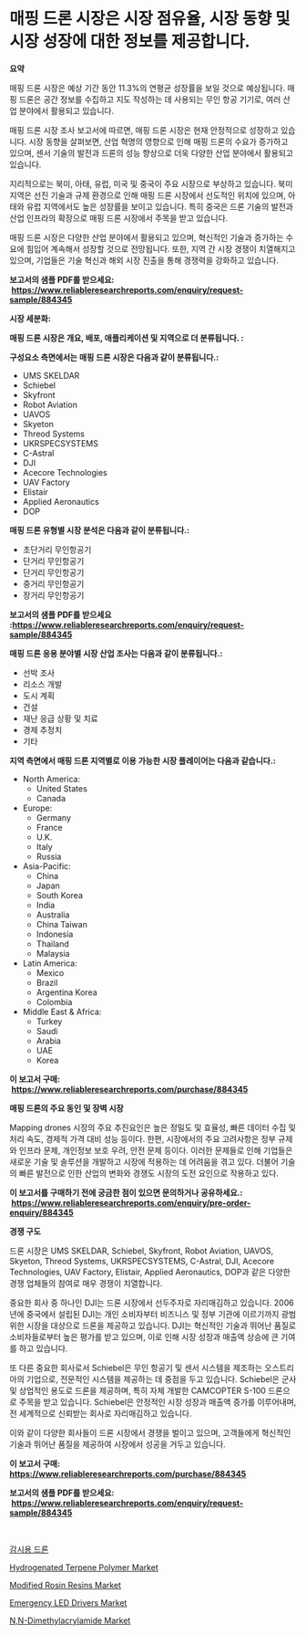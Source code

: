 <p><h1>매핑 드론 시장은 시장 점유율, 시장 동향 및 시장 성장에 대한 정보를 제공합니다.</h1></p><p><strong>요약</strong></p>
<p><p>매핑 드론 시장은 예상 기간 동안 11.3%의 연평균 성장률을 보일 것으로 예상됩니다. 매핑 드론은 공간 정보를 수집하고 지도 작성하는 데 사용되는 무인 항공 기기로, 여러 산업 분야에서 활용되고 있습니다.</p><p>매핑 드론 시장 조사 보고서에 따르면, 매핑 드론 시장은 현재 안정적으로 성장하고 있습니다. 시장 동향을 살펴보면, 산업 혁명의 영향으로 인해 매핑 드론의 수요가 증가하고 있으며, 센서 기술의 발전과 드론의 성능 향상으로 더욱 다양한 산업 분야에서 활용되고 있습니다.</p><p>지리적으로는 북미, 아태, 유럽, 미국 및 중국이 주요 시장으로 부상하고 있습니다. 북미 지역은 선진 기술과 규제 환경으로 인해 매핑 드론 시장에서 선도적인 위치에 있으며, 아태와 유럽 지역에서도 높은 성장률을 보이고 있습니다. 특히 중국은 드론 기술의 발전과 산업 인프라의 확장으로 매핑 드론 시장에서 주목을 받고 있습니다.</p><p>매핑 드론 시장은 다양한 산업 분야에서 활용되고 있으며, 혁신적인 기술과 증가하는 수요에 힘입어 계속해서 성장할 것으로 전망됩니다. 또한, 지역 간 시장 경쟁이 치열해지고 있으며, 기업들은 기술 혁신과 해외 시장 진출을 통해 경쟁력을 강화하고 있습니다.</p></p>
<p><strong>보고서의 샘플 PDF를 받으세요: &nbsp;<a href="https://www.reliableresearchreports.com/enquiry/request-sample/884345">https://www.reliableresearchreports.com/enquiry/request-sample/884345</a></strong></p>
<p><strong>시장 세분화:</strong></p>
<p><strong> 매핑 드론 시장은 개요, 배포, 애플리케이션 및 지역으로 더 분류됩니다. :</strong></p>
<p><strong>구성요소 측면에서는 매핑 드론 시장은 다음과 같이 분류됩니다.:</strong></p>
<p><ul><li>UMS SKELDAR</li><li>Schiebel</li><li>Skyfront</li><li>Robot Aviation</li><li>UAVOS</li><li>Skyeton</li><li>Threod Systems</li><li>UKRSPECSYSTEMS</li><li>C-Astral</li><li>DJI</li><li>Acecore Technologies</li><li>UAV Factory</li><li>Elistair</li><li>Applied Aeronautics</li><li>DOP</li></ul></p>
<p><strong> 매핑 드론 유형별 시장 분석은 다음과 같이 분류됩니다.:</strong></p>
<p><ul><li>초단거리 무인항공기</li><li>단거리 무인항공기</li><li>단거리 무인항공기</li><li>중거리 무인항공기</li><li>장거리 무인항공기</li></ul></p>
<p><strong>보고서의 샘플 PDF를 받으세요 :<a href="https://www.reliableresearchreports.com/enquiry/request-sample/884345">https://www.reliableresearchreports.com/enquiry/request-sample/884345</a></strong></p>
<p><strong> 매핑 드론 응용 분야별 시장 산업 조사는 다음과 같이 분류됩니다.:</strong></p>
<p><ul><li>선박 조사</li><li>리소스 개발</li><li>도시 계획</li><li>건설</li><li>재난 응급 상황 및 치료</li><li>경제 추정치</li><li>기타</li></ul></p>
<p><strong>지역 측면에서 매핑 드론 지역별로 이용 가능한 시장 플레이어는 다음과 같습니다.:</strong></p>
<p><ul>
    <li>
        North America:
        <ul>
            <li>United States</li>
            <li>Canada</li>
        </ul>
    </li>
    <li>
        Europe:
        <ul>
            <li>Germany</li>
            <li>France</li>
            <li>U.K.</li>
            <li>Italy</li>
            <li>Russia</li>
        </ul>
    </li>
    <li>
        Asia-Pacific:
        <ul>
            <li>China</li>
            <li>Japan</li>
            <li>South Korea</li>
            <li>India</li>
            <li>Australia</li>
            <li>China Taiwan</li>
            <li>Indonesia</li>
            <li>Thailand</li>
            <li>Malaysia</li>
        </ul>
    </li>
    <li>
        Latin America:
        <ul>
            <li>Mexico</li>
            <li>Brazil</li>
            <li>Argentina Korea</li>
            <li>Colombia</li>
        </ul>
    </li>
    <li>
        Middle East & Africa:
        <ul>
            <li>Turkey</li>
            <li>Saudi</li>
            <li>Arabia</li>
            <li>UAE</li>
            <li>Korea</li>
        </ul>
    </li>
    </ul></p>
<p><strong>이 보고서 구매: &nbsp;<a href="https://www.reliableresearchreports.com/purchase/884345">https://www.reliableresearchreports.com/purchase/884345</a></strong></p>
<p><strong>매핑 드론의 주요 동인 및 장벽 시장</strong></p>
<p><p>Mapping drones 시장의 주요 추진요인은 높은 정밀도 및 효율성, 빠른 데이터 수집 및 처리 속도, 경제적 가격 대비 성능 등이다. 한편, 시장에서의 주요 고려사항은 정부 규제와 인프라 문제, 개인정보 보호 우려, 안전 문제 등이다. 이러한 문제들로 인해 기업들은 새로운 기술 및 솔루션을 개발하고 시장에 적용하는 데 어려움을 겪고 있다. 더불어 기술의 빠른 발전으로 인한 산업의 변화와 경쟁도 시장의 도전 요인으로 작용하고 있다.</p></p>
<p><strong>이 보고서를 구매하기 전에 궁금한 점이 있으면 문의하거나 공유하세요.: &nbsp;<a href="https://www.reliableresearchreports.com/enquiry/pre-order-enquiry/884345">https://www.reliableresearchreports.com/enquiry/pre-order-enquiry/884345</a></strong></p>
<p><strong>경쟁 구도</strong></p>
<p><p>드론 시장은 UMS SKELDAR, Schiebel, Skyfront, Robot Aviation, UAVOS, Skyeton, Threod Systems, UKRSPECSYSTEMS, C-Astral, DJI, Acecore Technologies, UAV Factory, Elistair, Applied Aeronautics, DOP과 같은 다양한 경쟁 업체들의 참여로 매우 경쟁이 치열합니다.</p><p>중요한 회사 중 하나인 DJI는 드론 시장에서 선두주자로 자리매김하고 있습니다. 2006년에 중국에서 설립된 DJI는 개인 소비자부터 비즈니스 및 정부 기관에 이르기까지 광범위한 시장을 대상으로 드론을 제공하고 있습니다. DJI는 혁신적인 기술과 뛰어난 품질로 소비자들로부터 높은 평가를 받고 있으며, 이로 인해 시장 성장과 매출액 상승에 큰 기여를 하고 있습니다.</p><p>또 다른 중요한 회사로서 Schiebel은 무인 항공기 및 센서 시스템을 제조하는 오스트리아의 기업으로, 전문적인 시스템을 제공하는 데 중점을 두고 있습니다. Schiebel은 군사 및 상업적인 용도로 드론을 제공하며, 특히 자체 개발한 CAMCOPTER S-100 드론으로 주목을 받고 있습니다. Schiebel은 안정적인 시장 성장과 매출액 증가를 이루어내며, 전 세계적으로 신뢰받는 회사로 자리매김하고 있습니다.</p><p>이와 같이 다양한 회사들이 드론 시장에서 경쟁을 벌이고 있으며, 고객들에게 혁신적인 기술과 뛰어난 품질을 제공하여 시장에서 성공을 거두고 있습니다.</p></p>
<p><strong>이 보고서 구매: &nbsp; <a href="https://www.reliableresearchreports.com/purchase/884345">https://www.reliableresearchreports.com/purchase/884345</a></strong></p>
<p><strong>보고서의 샘플 PDF를 받으세요: &nbsp;<a href="https://www.reliableresearchreports.com/enquiry/request-sample/884345">https://www.reliableresearchreports.com/enquiry/request-sample/884345</a></strong><strong></strong></p>
<p>&nbsp;</p>
<p><p><a href="https://github.com/vsoq0zknh59/Market-Research-Report-List-1/blob/main/54311981307.md">감시용 드론</a></p><p><a href="https://github.com/globismark/Market-Research-Report-List-2/blob/main/hydrogenated-terpene-polymer-market.md">Hydrogenated Terpene Polymer Market</a></p><p><a href="https://github.com/prosalinda88/Market-Research-Report-List-3/blob/main/modified-rosin-resins-market.md">Modified Rosin Resins Market</a></p><p><a href="https://three-jumbo-f6d.notion.site/Emergency-LED-Drivers-Market-Size-Evaluating-its-Market-Trends-Growth-and-Projections-2024-2031-e0aadf64be8b4509aa2ab2f8103acd4b">Emergency LED Drivers Market</a></p><p><a href="https://issuu.com/reportprime-2/docs/nn-dimethylacrylamide-market-size-2030.pptx">N,N-Dimethylacrylamide Market</a></p></p>